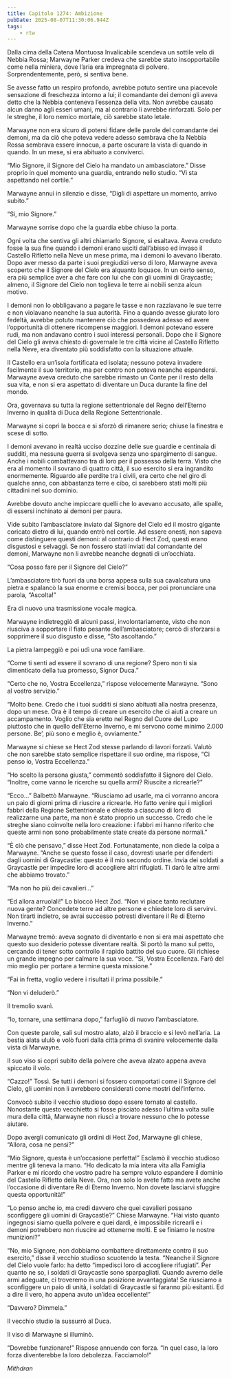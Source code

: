 ```yaml
---
title: Capitolo 1274: Ambizione
pubDate: 2025-08-07T11:30:06.944Z
tags:
    - rtw
---
```



Dalla cima della Catena Montuosa Invalicabile scendeva un sottile velo di Nebbia Rossa; Marwayne Parker credeva che sarebbe stato insopportabile come nella miniera, dove l’aria era impregnata di polvere. Sorprendentemente, però, si sentiva bene.


Se avesse fatto un respiro profondo, avrebbe potuto sentire una piacevole sensazione di freschezza intorno a lui; il comandante dei demoni gli aveva detto che la Nebbia conteneva l’essenza della vita. Non avrebbe causato alcun danno agli esseri umani, ma al contrario li avrebbe rinforzati. Solo per le streghe, il loro nemico mortale, ciò sarebbe stato letale.


Marwayne non era sicuro di potersi fidare delle parole del comandante dei demoni, ma da ciò che poteva vedere adesso sembrava che la Nebbia Rossa sembrava essere innocua, a parte oscurare la vista di quando in quando. In un mese, si era abituato a conviverci.


“Mio Signore, il Signore del Cielo ha mandato un ambasciatore.” Disse proprio in quel momento una guardia, entrando nello studio. “Vi sta aspettando nel cortile.”


Marwayne annuì in silenzio e disse, “Digli di aspettare un momento, arrivo subito.”


“Sì, mio Signore.”


Marwayne sorrise dopo che la guardia ebbe chiuso la porta.


Ogni volta che sentiva gli altri chiamarlo Signore, si esaltava. Aveva creduto fosse la sua fine quando i demoni erano usciti dall’abisso ed invaso il Castello Rifletto nella Neve un mese prima, ma i demoni lo avevano liberato. Dopo aver messo da parte i suoi pregiudizi verso di loro, Marwayne aveva scoperto che il Signore del Cielo era alquanto loquace. In un certo senso, era più semplice aver a che fare con lui che con gli uomini di Graycastle; almeno, il Signore del Cielo non toglieva le terre ai nobili senza alcun motivo.


I demoni non lo obbligavano a pagare le tasse e non razziavano le sue terre e non violavano neanche la sua autorità. Fino a quando avesse giurato loro fedeltà, avrebbe potuto mantenere ciò che possedeva adesso ed avere l’opportunità di ottenere ricompense maggiori. I demoni potevano essere rudi, ma non andavano contro i suoi interessi personali. Dopo che il Signore del Cielo gli aveva chiesto di governale le tre città vicine al Castello Rifletto nella Neve, era diventato più soddisfatto con la situazione attuale.


Il Castello era un’isola fortificata ed isolata; nessuno poteva invadere facilmente il suo territorio, ma per contro non poteva neanche espandersi. Marwayne aveva creduto che sarebbe rimasto un Conte per il resto della sua vita, e non si era aspettato di diventare un Duca durante la fine del mondo.


Ora, governava su tutta la regione settentrionale del Regno dell’Eterno Inverno in qualità di Duca della Regione Settentrionale.


Marwayne si coprì la bocca e si sforzò di rimanere serio; chiuse la finestra e scese di sotto.


I demoni avevano in realtà ucciso dozzine delle sue guardie e centinaia di sudditi, ma nessuna guerra si svolgeva senza uno spargimento di sangue. Anche i nobili combattevano tra di loro per il possesso della terra. Visto che era al momento il sovrano di quattro città, il suo esercito si era ingrandito enormemente. Riguardo alle perdite tra i civili, era certo che nel giro di qualche anno, con abbastanza terre e cibo, ci sarebbero stati molti più cittadini nel suo dominio.


Avrebbe dovuto anche impiccare quelli che lo avevano accusato, alle spalle, di essersi inchinato ai demoni per paura.


Vide subito l’ambasciatore inviato dal Signore del Cielo ed il mostro gigante coricato dietro di lui, quando entrò nel cortile. Ad essere onesti, non sapeva come distinguere questi demoni: al contrario di Hect Zod, questi erano disgustosi e selvaggi. Se non fossero stati inviati dal comandante del demoni, Marwayne non li avrebbe neanche degnati di un’occhiata.


“Cosa posso fare per il Signore del Cielo?”


L’ambasciatore tirò fuori da una borsa appesa sulla sua cavalcatura una pietra e spalancò la sua enorme e cremisi bocca, per poi pronunciare una parola, “Ascolta!”


Era di nuovo una trasmissione vocale magica.


Marwayne indietreggiò di alcuni passi, involontariamente, visto che non riusciva a sopportare il fiato pesante dell’ambasciatore; cercò di sforzarsi a sopprimere il suo disgusto e disse, “Sto ascoltando.”


La pietra lampeggiò e poi udì una voce familiare.


“Come ti senti ad essere il sovrano di una regione? Spero non ti sia dimenticato della tua promesso, Signor Duca.”


“Certo che no, Vostra Eccellenza,” rispose velocemente Marwayne. “Sono al vostro servizio.”


“Molto bene. Credo che i tuoi sudditi si siano abituati alla nostra presenza, dopo un mese. Ora è il tempo di creare un esercito che ci aiuti a creare un accampamento. Voglio che sia eretto nel Regno del Cuore del Lupo piuttosto che in quello dell’Eterno Inverno, e mi servono come minimo 2.000 persone. Be’, più sono e meglio è, ovviamente.”


Marwayne si chiese se Hect Zod stesse parlando di lavori forzati. Valutò che non sarebbe stato semplice rispettare il suo ordine, ma rispose, “Ci penso io, Vostra Eccellenza.”


“Ho scelto la persona giusta,” commentò soddisfatto il Signore del Cielo. “Inoltre, come vanno le ricerche su quella armi? Riuscite a ricrearle?”


“Ecco…” Balbettò Marwayne. “Riusciamo ad usarle, ma ci vorranno ancora un paio di giorni prima di riuscire a ricrearle. Ho fatto venire qui i migliori fabbri della Regione Settentrionale e chiesto a ciascuno di loro di realizzarne una parte, ma non è stato proprio un successo. Credo che le streghe siano coinvolte nella loro creazione: i fabbri mi hanno riferito che queste armi non sono probabilmente state create da persone normali.”


“È ciò che pensavo,” disse Hect Zod. Fortunatamente, non diede la colpa a Marwayne. “Anche se questo fosse il caso, dovresti usarle per difenderti dagli uomini di Graycastle: questo è il mio secondo ordine. Invia dei soldati a Graycastle per impedire loro di accogliere altri rifugiati. Ti darò le altre armi che abbiamo trovato.”


“Ma non ho più dei cavalieri…”


“Ed allora arruolali!” Lo bloccò Hect Zod. “Non vi piace tanto reclutare nuova gente? Concedete terre ad altre persone e chiedete loro di servirvi. Non tirarti indietro, se avrai successo potresti diventare il Re di Eterno Inverno.”


Marwayne tremò: aveva sognato di diventarlo e non si era mai aspettato che questo suo desiderio potesse diventare realtà. Si portò la mano sul petto, cercando di tener sotto controllo il rapido battito del suo cuore. Gli richiese un grande impegno per calmare la sua voce. “Sì, Vostra Eccellenza. Farò del mio meglio per portare a termine questa missione.”


“Fai in fretta, voglio vedere i risultati il prima possibile.”


“Non vi deluderò.”


Il tremolio svanì.


“Io, tornare, una settimana dopo,” farfugliò di nuovo l’ambasciatore.


Con queste parole, salì sul mostro alato, alzò il braccio e si levò nell’aria. La bestia alata ululò e volò fuori dalla città prima di svanire velocemente dalla vista di Marwayne.


Il suo viso si coprì subito della polvere che aveva alzato appena aveva spiccato il volo.


“Cazzo!” Tossì. Se tutti i demoni si fossero comportati come il Signore del Cielo, gli uomini non li avrebbero considerati come mostri dell’inferno.


Convocò subito il vecchio studioso dopo essere tornato al castello. Nonostante questo vecchietto si fosse pisciato adesso l’ultima volta sulle mura della città, Marwayne non riuscì a trovare nessuno che lo potesse aiutare.


Dopo avergli comunicato gli ordini di Hect Zod, Marwayne gli chiese, “Allora, cosa ne pensi?”


“Mio Signore, questa è un’occasione perfetta!” Esclamò il vecchio studioso mentre gli teneva la mano. “Ho dedicato la mia intera vita alla Famiglia Parker e mi ricordo che vostro padre ha sempre voluto espandere il dominio del Castello Rifletto della Neve. Ora, non solo lo avete fatto ma avete anche l’occasione di diventare Re di Eterno Inverno. Non dovete lasciarvi sfuggire questa opportunità!”


“Lo penso anche io, ma credi davvero che quei cavalieri possano sconfiggere gli uomini di Graycastle?” Chiese Marwayne. “Hai visto quanto ingegnosi siamo quella polvere e quei dardi, è impossibile ricrearli e i demoni potrebbero non riuscire ad ottenerne molti. E se finiamo le nostre munizioni?”


“No, mio Signore, non dobbiamo combattere direttamente contro il suo esercito,” disse il vecchio studioso scuotendo la testa. “Neanche il Signore del Cielo vuole farlo: ha detto “impedisci loro di accogliere rifugiati”. Per quanto ne so, i soldati di Graycastle sono sparpagliati. Quando avremo delle armi adeguate, ci troveremo in una posizione avvantaggiata! Se riusciamo a sconfiggere un paio di unità, i soldati di Graycastle si faranno più esitanti. Ed a dire il vero, ho appena avuto un’idea eccellente!”


“Davvero? Dimmela.”


Il vecchio studio la sussurrò al Duca.


Il viso di Marwayne si illuminò.


“Dovrebbe funzionare!” Rispose annuendo con forza. “In quel caso, la loro forza diventerebbe la loro debolezza. Facciamolo!”






<em>Mithdran </em>
                                


                                



